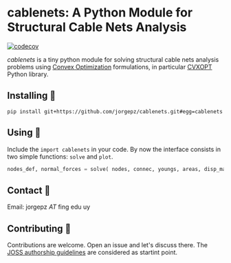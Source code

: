 # cablenets: A Python Module for Structural Cable Nets Analysis

[![codecov](https://codecov.io/gh/jorgepz/cablenets/graph/badge.svg?token=4HE7F6GB1Y)](https://codecov.io/gh/jorgepz/cablenets)

_cablenets_ is a tiny python module for solving structural cable nets analysis problems using [Convex Optimization](https://en.wikipedia.org/wiki/Convex_optimization) formulations, in particular [CVXOPT](https://cvxopt.org/) Python library.


## Installing :crossed_fingers:

```
pip install git+https://github.com/jorgepz/cablenets.git#egg=cablenets
```

## Using :muscle:

Include the `import cablenets` in your code. By now the interface consists in two simple functions: `solve` and `plot`.

```python
nodes_def, normal_forces = solve( nodes, connec, youngs, areas, disp_mat, fext_mat )
```

## Contact :call_me_hand:

Email: jorgepz _AT_ fing edu uy

## Contributing :handshake:

Contributions are welcome. Open an issue and let's discuss there. The [JOSS authorship guidelines](https://joss.readthedocs.io/en/latest/submitting.html#authorship) are considered as startint point.